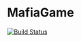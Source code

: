 # MafiaGame
[![Build Status](https://travis-ci.com/Krock21rus/MafiaGame.svg?branch=master)](https://travis-ci.com/Krock21rus/MafiaGame)
